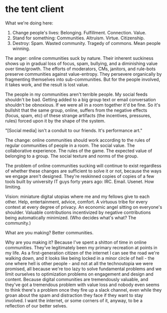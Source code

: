 the tent client
===============

What we're doing here: 

1. Change people's lives: Belonging. Fulfillment. Connection. Value.
2. Stand for something: Communities. Altruism. Virtue. Citizenship.
3. Destroy: Spam. Wasted community. Tragedy of commons. Mean people winning.

The anger: online communities suck by nature. Their inherent suckiness shows up in gradual loss of focus, spam, bullying, and a diminishing value over time/growth. The efforts of moderators, CMs, janitors, and rule-bots preserve communities against value-entropy. They persevere organically by fragmenting themselves into sub-communities. But for the people involved, it takes work, and the result is lost value.

The people in my communities aren't terrible people. My social feeds shouldn't be bad. Getting added to a big group text or email conversation shouldn't be obnoxious. If we were all in a room together it'd be fine. So it's bullshit that the same group, online, suffers from the negative effects (focus, spam, etc) of these strange artifacts (the incentives, pressures, rules) forced upon it by the shape of the system.

"[Social media] isn't a conduit to our friends. It's performance art."

The change: online communities should work according to the rules of regular communities of people in a room. The social value. The collaborative experience. The rules of the game. The expected value of belonging to a group. The social texture and norms of the group.

The problem of online communities sucking will continue to exist regardless of whether these changes are sufficient to solve it or not, because the ways we engage aren't designed. They're reskinned copies of copies of a few tools built by university IT guys forty years ago: IRC. Email. Usenet. How limiting.

Vision: miniature digital utopias where me and my fellows give to each other. Help, entertainment, advice, comfort. A virtuous tribe for every context at every degree of privacy. An economic angel sitting on everyone's shoulder. Valuable contributions incentivized by negative contributions being automatically minimized. (Who decides what's what? The community.)

What are you making? Better communities.

Why are you making it? Because I've spent a shitton of time in online communities. They've legitimately been my primary recreation at points in my life. As a first-generation citizen of the internet I can see the road we're walking down, and it looks like being locked in a minor circle of hell - the one where hell is other people - and not at all the technoutopia we were promised, all because we're too lazy to solve fundamental problems and we limit ourselves to optimization problems on engagement and design and content. Because digital communities are tremendously valuable, and they've got a tremendous problem with value loss and nobody even seems to think there's a problem once they fire up a slack channel, even while they groan about the spam and distraction they face if they want to stay involved. I want the internet, or some corners of it, anyway, to be a reflection of our better selves.
